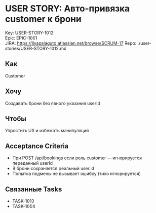 # USER STORY: Авто-привязка customer к брони
Key: USER-STORY-1012  
Epic: EPIC-1001  
JIRA: https://ilyapalaguto.atlassian.net/browse/SCRUM-17
Repo: ./user-stories/USER-STORY-1012.md

## Как
Customer

## Хочу
Создавать брони без явного указания userId

## Чтобы
Упростить UX и избежать манипуляций

## Acceptance Criteria
- При POST /api/bookings если роль customer — игнорируется переданный userId
- В брони сохраняется реальный user.id
- Попытка подмены не вызывает ошибку (тихо игнорируется)

## Связанные Tasks
- TASK-1010
- TASK-1004
